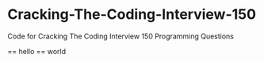 Cracking-The-Coding-Interview-150
=================================

Code for Cracking The Coding Interview 150 Programming Questions

== hello
== world
